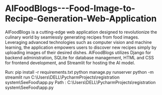 # AIFoodBlogs---Food-Image-to-Recipe-Generation-Web-Application
AIFoodBlogs is a cutting-edge web application designed to revolutionize the culinary world by seamlessly generating recipes from food images. Leveraging advanced technologies such as computer vision and machine learning, the application empowers users to discover new recipes simply by uploading images of their desired dishes. 
AIFoodBlogs utilizes Django for backend administration, SQLite for database management, HTML and CSS for frontend development, and Streamlit for hosting the AI model.

Run:
pip install -r requirements.txt 
python manage.py runserver
python -m streamlit run C:\Users\DELL\PycharmProjects\registration system\SeeFood\app.py
Path :  C:\Users\DELL\PycharmProjects\registration system\SeeFood\app.py
